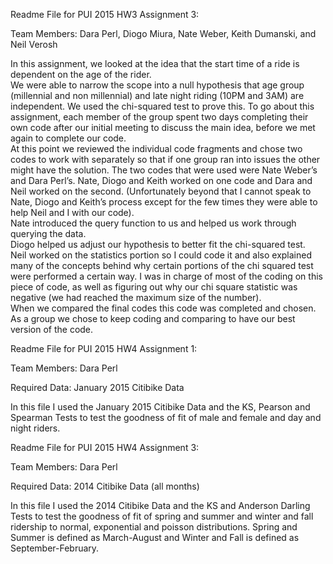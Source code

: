 Readme File for PUI 2015 HW3 Assignment 3:

Team Members: Dara Perl, Diogo Miura, Nate Weber, Keith Dumanski, and Neil Verosh

In this assignment, we looked at the idea that the start time of a ride is dependent on the age of the rider.  
We were able to narrow the scope into a null hypothesis that age group (millennial and non millennial) 
and late night riding (10PM and 3AM) are independent.   We used the chi-squared test to prove this. 
To go about this assignment, each member of the group spent two days completing their own code after our 
initial meeting to discuss the main idea, before we met again to complete our code.  
At this point we reviewed the individual code fragments and chose two codes to work with separately so that 
if one group ran into issues the other might have the solution.  The two codes that were used were Nate Weber’s and Dara Perl’s. 
Nate, Diogo and Keith worked on one code and Dara and Neil worked on the second.  (Unfortunately beyond that I cannot speak to 
Nate, Diogo and Keith’s process except for the few times they were able to help Neil and I with our code).  
Nate introduced the query function to us and helped us work through querying the data.  
Diogo helped us adjust our hypothesis to better fit the chi-squared test.  
Neil worked on the statistics portion so I could code it and also explained many of the concepts behind why certain 
portions of the chi squared test were performed a certain way.  I was in charge of most of the coding on this piece of 
code, as well as figuring out why our chi square statistic was negative (we had reached the maximum size of the number).  
When we compared the final codes this code was completed and chosen.  As a group we chose to keep coding and comparing to 
have our best version of the code. 



Readme File for PUI 2015 HW4 Assignment 1:

Team Members: Dara Perl

Required Data: January 2015 Citibike Data

In this file I used the January 2015 Citibike Data and the KS, Pearson and Spearman Tests to test the goodness of fit of male and female and day and night riders. 



Readme File for PUI 2015 HW4 Assignment 3:

Team Members: Dara Perl

Required Data: 2014 Citibike Data (all months)

In this file I used the 2014 Citibike Data and the KS and Anderson Darling Tests to test the goodness of fit of spring and summer and winter and fall ridership to normal, exponential and poisson distributions. Spring and Summer is defined as March-August and Winter and Fall is defined as September-February. 
